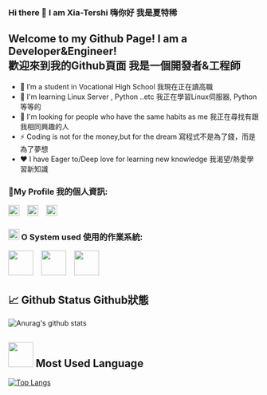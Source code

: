 ### Hi there 👋 I am Xia-Tershi 嗨你好 我是夏特稀
## Welcome to my Github Page! I am a Developer&Engineer!<br>歡迎來到我的Github頁面 我是一個開發者&工程師

- 🔭 I’m a student in Vocational High School 我現在正在讀高職
- 🌱 I'm learning Linux Server , Python ..etc 我正在學習Linux伺服器, Python 等等的
- 👯 I'm looking for people who have the same habits as me 我正在尋找有跟我相同興趣的人
- ⚡ Coding is not for the money,but for the dream 寫程式不是為了錢，而是為了夢想
- ❤️ I have Eager to/Deep love for learning new knowledge 我渴望/熱愛學習新知識

### 🤝My Profile 我的個人資訊:
<p><a target="_blank" title="夏特稀YT" href="https://www.youtube.com/channel/UCPdpFDFOp3sPbZhRkaQVaQA?view_as=subscriber"><img width="22px" src="https://camo.githubusercontent.com/6645c4c313a1f4f0032cd1c5e5fd0033417104a7a282fed4cafdca8ac2a1ab33/68747470733a2f2f63646e2e6a7364656c6976722e6e65742f6e706d2f73696d706c652d69636f6e734076332f69636f6e732f796f75747562652e737667"></img></a>&nbsp;&nbsp;&nbsp;&nbsp;<a target="_blank" title="團隊FB專頁" href="https://www.facebook.com/shanling.team"><img width="22px" src="https://camo.githubusercontent.com/013ab4b8c0a14af1d626b6106c10a4ca83129f9b89d063db25612dcb88740bc5/68747470733a2f2f63646e2e6a7364656c6976722e6e65742f6e706d2f73696d706c652d69636f6e734076332f69636f6e732f66616365626f6f6b2e737667"></img></a>&nbsp;&nbsp;&nbsp;&nbsp;<a target="_blank" title="傳郵件給夏特稀" href="mailto://tershi@mail.tershi.ml"><img width="22px" src="https://camo.githubusercontent.com/c9a89a6426081483aa6cd371bdecae44045961437b349ea97097d476978436f4/68747470733a2f2f63646e2e6a7364656c6976722e6e65742f6e706d2f73696d706c652d69636f6e734076332f69636f6e732f676d61696c2e737667"></img></a>

### <img src="https://icon-library.com/images/system-icon-png/system-icon-png-28.jpg" width="22px"/> O System used 使用的作業系統:
<a target="_blank" title="Arch Linux" href="https://zh.wikipedia.org/zh-tw/Arch_Linux"><img src="https://upload.wikimedia.org/wikipedia/commons/thumb/a/a5/Archlinux-icon-crystal-64.svg/768px-Archlinux-icon-crystal-64.svg.png" width="50px"/></a>&nbsp;&nbsp;&nbsp;&nbsp;<a target="_blank" title="Windows10" href="https://zh.wikipedia.org/zh-tw/Microsoft_Windows"><img src="https://icons-for-free.com/iconfiles/png/512/desktop+microsoft+os+screen+technology+windows+icon-1320192780138264654.png" width="50px"/></a>&nbsp;&nbsp;&nbsp;&nbsp;<a target="_blank" title="Kali-Linux" href="https://zh.wikipedia.org/zh-tw/Kali_Linux"><img src="https://www.freepngimg.com/download/android/68988-kali-android-linux-free-clipart-hq.png" width="50px"/></a>

## 📈 Github Status Github狀態

![Anurag's github stats](https://github-readme-stats.vercel.app/api?username=mmm25002500&show_icons=true&theme=radical&hide_border=true)

## <img src="https://upload.wikimedia.org/wikipedia/commons/thumb/4/43/OOjs_UI_icon_language-ltr.svg/1200px-OOjs_UI_icon_language-ltr.svg.png" width="50px"/> Most Used Language
[![Top Langs](https://github-readme-stats.vercel.app/api/top-langs/?username=mmm25002500)](https://github.com/mmm25002500/github-readme-stats)


</p>
<!--
**mmm25002500/mmm25002500** is a ✨ _special_ ✨ repository because its `README.md` (this file) appears on your GitHub profile.

Here are some ideas to get you started:

- 🔭 I’m currently working on ...
- 🌱 I’m currently learning ...
- 👯 I’m looking to collaborate on ...
- 🤔 I’m looking for help with ...
- 💬 Ask me about ...
- 📫 How to reach me: ...
- 😄 Pronouns: ...
- ⚡ Fun fact: ...
-->
